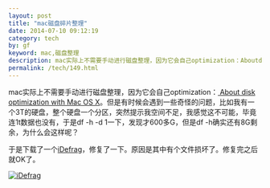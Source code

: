 ```yaml
---
layout: post
title: "mac磁盘碎片整理"
date: 2014-07-10 09:12:19
category: tech
by: gf
keyword: mac,磁盘整理
description: mac实际上不需要手动进行磁盘整理，因为它会自己optimization：AboutdiskoptimizationwithMacOSX。但是有时候会遇到一些奇怪的问题，比如我有一个3T的硬盘，整个硬盘一个分
permalink: /tech/149.html
---
```

mac实际上不需要手动进行磁盘整理，因为它会自己optimization：[ About disk optimization with Mac OS X][About disk optimization with Mac OS X]。但是有时候会遇到一些奇怪的问题，比如我有一个3T的硬盘，整个硬盘一个分区，突然提示我空间不足，我感觉这不可能，毕竟连1t数据也没有，于是df -h -d 1一下，发现才600多G，但是df -h确实还有8G剩余，为什么会这样呢？

于是下载了一个[iDefrag][]，修复了一下。原因是其中有个文件损坏了。修复完之后就OK了。

[![iDefrag][iDefrag 1]][iDefrag_iDefrag 1]


[About disk optimization with Mac OS X]: http://support.apple.com/kb/ht1375
[iDefrag]: http://pan.baidu.com/s/1i3uZ1op
[iDefrag 1]: http://www.gfzj.us/gfzjus_blog/tech/2014-10-22/b5498de4f4daaa66fbf865620ba31ccc.jpg
[iDefrag_iDefrag 1]: http://www.gfzj.us/wp-content/uploads/2014/07/iDefrag.jpg

